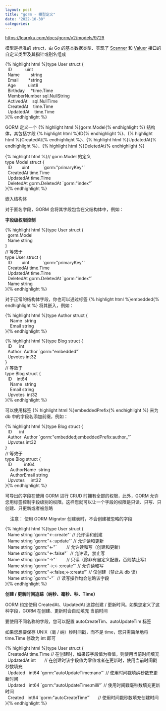 ```yaml
---
layout: post
title: "gorm - 模型定义"
date: "2022-10-30"
categories: 
---
```

<p><a href="https://learnku.com/docs/gorm/v2/models/9729">https://learnku.com/docs/gorm/v2/models/9729</a></p>
<p>模型是标准的 struct，由 Go 的基本数据类型、实现了 <a href="https://pkg.go.dev/database/sql/?tab=doc#Scanner" rel="nofollow noopener noreferrer">Scanner</a> 和 <a href="https://pkg.go.dev/database/sql/driver#Valuer" rel="nofollow noopener noreferrer">Valuer</a> 接口的自定义类型及其指针或别名组成</p>
{% highlight html %}type User struct {<br />
&nbsp; ID&nbsp;&nbsp;&nbsp;&nbsp;&nbsp;&nbsp;&nbsp;&nbsp;&nbsp;&nbsp; uint<br />
&nbsp; Name&nbsp;&nbsp;&nbsp;&nbsp;&nbsp;&nbsp;&nbsp;&nbsp; string<br />
&nbsp; Email&nbsp;&nbsp;&nbsp;&nbsp;&nbsp;&nbsp;&nbsp; *string<br />
&nbsp; Age&nbsp;&nbsp;&nbsp;&nbsp;&nbsp;&nbsp;&nbsp;&nbsp;&nbsp; uint8<br />
&nbsp; Birthday&nbsp;&nbsp;&nbsp;&nbsp; *time.Time<br />
&nbsp; MemberNumber sql.NullString<br />
&nbsp; ActivedAt&nbsp;&nbsp;&nbsp; sql.NullTime<br />
&nbsp; CreatedAt&nbsp;&nbsp;&nbsp; time.Time<br />
&nbsp; UpdatedAt&nbsp;&nbsp;&nbsp; time.Time<br />
}{% endhighlight %}
<p>GORM 定义一个 {% highlight html %}gorm.Model{% endhighlight %} 结构体，其包括字段 {% highlight html %}ID{% endhighlight %}、{% highlight html %}CreatedAt{% endhighlight %}、{% highlight html %}UpdatedAt{% endhighlight %}、{% highlight html %}DeletedAt{% endhighlight %}</p>
{% highlight html %}// gorm.Model 的定义<br />
type Model struct {<br />
&nbsp; ID&nbsp;&nbsp;&nbsp;&nbsp;&nbsp;&nbsp;&nbsp; uint&nbsp;&nbsp;&nbsp;&nbsp;&nbsp;&nbsp;&nbsp;&nbsp;&nbsp;&nbsp; `gorm:&quot;primaryKey&quot;`<br />
&nbsp; CreatedAt time.Time<br />
&nbsp; UpdatedAt time.Time<br />
&nbsp; DeletedAt gorm.DeletedAt `gorm:&quot;index&quot;`<br />
}{% endhighlight %}
<p id="9b91fc">嵌入结构体</p>
<p>对于匿名字段，GORM 会将其字段包含在父结构体中，例如：</p>
<p><strong>字段级权限控制</strong></p>
{% highlight html %}type User struct {<br />
&nbsp; gorm.Model<br />
&nbsp; Name string<br />
}<br />
// 等效于<br />
type User struct {<br />
&nbsp; ID&nbsp;&nbsp;&nbsp;&nbsp;&nbsp;&nbsp;&nbsp; uint&nbsp;&nbsp;&nbsp;&nbsp;&nbsp;&nbsp;&nbsp;&nbsp;&nbsp;&nbsp; `gorm:&quot;primaryKey&quot;`<br />
&nbsp; CreatedAt time.Time<br />
&nbsp; UpdatedAt time.Time<br />
&nbsp; DeletedAt gorm.DeletedAt `gorm:&quot;index&quot;`<br />
&nbsp; Name string<br />
}{% endhighlight %}
<p>对于正常的结构体字段，你也可以通过标签 {% highlight html %}embedded{% endhighlight %} 将其嵌入，例如：</p>
{% highlight html %}type Author struct {<br />
&nbsp;&nbsp;&nbsp; Name&nbsp; string<br />
&nbsp;&nbsp;&nbsp; Email string<br />
}{% endhighlight %}</p>
<p>{% highlight html %}type Blog struct {<br />
&nbsp; ID&nbsp;&nbsp;&nbsp;&nbsp;&nbsp; int<br />
&nbsp; Author&nbsp; Author `gorm:&quot;embedded&quot;`<br />
&nbsp; Upvotes int32<br />
}<br />
// 等效于<br />
type Blog struct {<br />
&nbsp; ID&nbsp;&nbsp;&nbsp; int64<br />
&nbsp;&nbsp;&nbsp; Name&nbsp; string<br />
&nbsp;&nbsp;&nbsp; Email string<br />
&nbsp; Upvotes&nbsp; int32<br />
}{% endhighlight %}
<p>可以使用标签 {% highlight html %}embeddedPrefix{% endhighlight %} 来为 db 中的字段名添加前缀，例如：</p>
{% highlight html %}type Blog struct {<br />
&nbsp; ID&nbsp;&nbsp;&nbsp;&nbsp;&nbsp; int<br />
&nbsp; Author&nbsp; Author `gorm:&quot;embedded;embeddedPrefix:author_&quot;`<br />
&nbsp; Upvotes int32<br />
}<br />
// 等效于<br />
type Blog struct {<br />
&nbsp; ID&nbsp;&nbsp;&nbsp;&nbsp;&nbsp;&nbsp;&nbsp;&nbsp;&nbsp; int64<br />
&nbsp;&nbsp;&nbsp; AuthorName&nbsp; string<br />
&nbsp;&nbsp;&nbsp; AuthorEmail string<br />
&nbsp; Upvotes&nbsp;&nbsp;&nbsp;&nbsp; int32<br />
}{% endhighlight %}
<p>可导出的字段在使用 GORM 进行 CRUD 时拥有全部的权限，此外，GORM 允许您用标签控制字段级别的权限。这样您就可以让一个字段的权限是只读、只写、只创建、只更新或者被忽略</p>
<p>&nbsp;&nbsp;&nbsp; 注意： 使用 GORM Migrator 创建表时，不会创建被忽略的字段</p>
{% highlight html %}type User struct {<br />
&nbsp; Name string `gorm:&quot;&lt;-:create&quot;` // 允许读和创建<br />
&nbsp; Name string `gorm:&quot;&lt;-:update&quot;` // 允许读和更新<br />
&nbsp; Name string `gorm:&quot;&lt;-&quot;`&nbsp;&nbsp;&nbsp;&nbsp;&nbsp;&nbsp;&nbsp; // 允许读和写（创建和更新）<br />
&nbsp; Name string `gorm:&quot;&lt;-:false&quot;`&nbsp; // 允许读，禁止写<br />
&nbsp; Name string `gorm:&quot;-&gt;&quot;`&nbsp;&nbsp;&nbsp;&nbsp;&nbsp;&nbsp;&nbsp; // 只读（除非有自定义配置，否则禁止写）<br />
&nbsp; Name string `gorm:&quot;-&gt;;&lt;-:create&quot;` // 允许读和写<br />
&nbsp; Name string `gorm:&quot;-&gt;:false;&lt;-:create&quot;` // 仅创建（禁止从 db 读）<br />
&nbsp; Name string `gorm:&quot;-&quot;`&nbsp; // 读写操作均会忽略该字段<br />
}{% endhighlight %}
<p><strong>创建 / 更新时间追踪（纳秒、毫秒、秒、Time）</strong></p>
<p>GORM 约定使用 CreatedAt、UpdatedAt 追踪创建 / 更新时间。如果您定义了这种字段，GORM 在创建、更新时会自动填充 当前时间</p>
<p>要使用不同名称的字段，您可以配置 autoCreateTim、autoUpdateTim 标签</p>
<p>如果您想要保存 UNIX（毫 / 纳）秒时间戳，而不是 time，您只需简单地将 time.Time 修改为 int 即可</p>
{% highlight html %}type User struct {<br />
&nbsp; CreatedAt time.Time // 在创建时，如果该字段值为零值，则使用当前时间填充<br />
&nbsp; UpdatedAt int&nbsp;&nbsp;&nbsp;&nbsp;&nbsp;&nbsp; // 在创建时该字段值为零值或者在更新时，使用当前时间戳秒数填充<br />
&nbsp; Updated&nbsp;&nbsp; int64 `gorm:&quot;autoUpdateTime:nano&quot;` // 使用时间戳填纳秒数充更新时间<br />
&nbsp; Updated&nbsp;&nbsp; int64 `gorm:&quot;autoUpdateTime:milli&quot;` // 使用时间戳毫秒数填充更新时间<br />
&nbsp; Created&nbsp;&nbsp; int64 `gorm:&quot;autoCreateTime&quot;`&nbsp;&nbsp;&nbsp;&nbsp;&nbsp; // 使用时间戳秒数填充创建时间<br />
}{% endhighlight %}
<p>&nbsp;</p>
